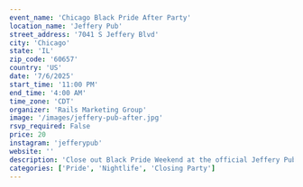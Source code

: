 ```yaml
---
event_name: 'Chicago Black Pride After Party'
location_name: 'Jeffery Pub'
street_address: '7041 S Jeffery Blvd'
city: 'Chicago'
state: 'IL'
zip_code: '60657'
country: 'US'
date: '7/6/2025'
start_time: '11:00 PM'
end_time: '4:00 AM'
time_zone: 'CDT'
organizer: 'Rails Marketing Group'
image: '/images/jeffery-pub-after.jpg'
rsvp_required: False
price: 20
instagram: 'jefferypub'
website: ''
description: 'Close out Black Pride Weekend at the official Jeffery Pub After Party.'
categories: ['Pride', 'Nightlife', 'Closing Party']
---
```

